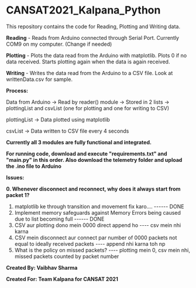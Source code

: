 # CANSAT2021_Kalpana_Python
This repository contains the code for Reading, Plotting and Writing data.

**Reading** - Reads from Arduino connected through Serial Port. Currently COM9 on my computer. (Change if needed)

**Plotting** - Plots the data read from the Arduino with matplotlib. Plots 0 if no data received. Starts plotting again when the data is again received.

**Writing** - Writes the data read from the Arduino to a CSV file. Look at writtenData.csv for sample.


**Process:** 

Data from Arduino -> Read by reader() module -> Stored in 2 lists -> plottingList and csvList (one for plotting and one for writing to CSV) 

plottingList -> Data plotted using matplotlib

csvList -> Data written to CSV file every 4 seconds


**Currently all 3 modules are fully functional and integrated.**

**For running code, download and execute "requirements.txt" and "main.py" in this order. Also download the telemetry folder and upload the .ino file to Arduino**


**Issues:**

****0. Whenever disconnect and reconnect, why does it always start from packet 1?****

1. matplotlib ke through transition and movement fix karo....  ------ DONE
2. Implement memory safeguards against Memory Errors being caused due to list becoming full ------ DONE
3. CSV aur plotting dono mein 0000 direct append ho ---- csv mein nhi karna
4. CSV mein disconnect aur connect par number of 0000 packets not equal to ideally received packets ---- append nhi karna toh np
5. What is the policy on missed packets? ---- plotting mein 0, csv mein nhi, missed packets counted by packet number


**Created By: Vaibhav Sharma**

**Created For: Team Kalpana for CANSAT 2021**
